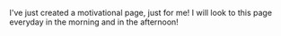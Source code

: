 I've just created a motivational page, just for me! I will look to this page everyday in the morning and in the afternoon!